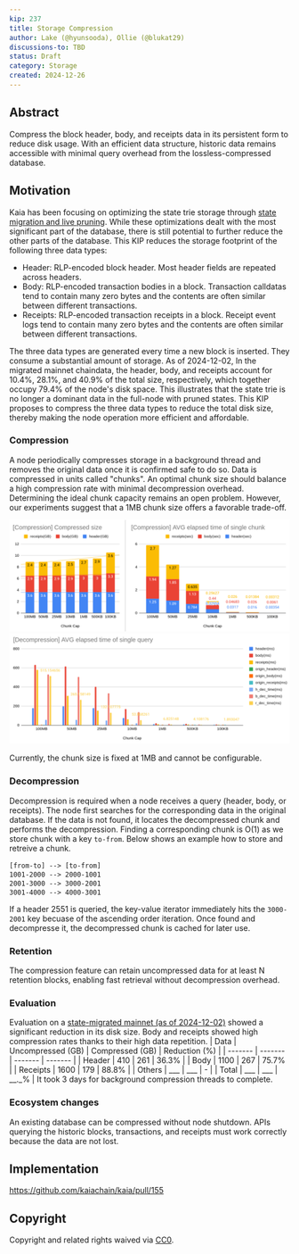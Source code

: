 ```yaml
---
kip: 237
title: Storage Compression
author: Lake (@hyunsooda), Ollie (@blukat29)
discussions-to: TBD
status: Draft
category: Storage
created: 2024-12-26
---
```


## Abstract
Compress the block header, body, and receipts data in its persistent form to reduce disk usage.
With an efficient data structure, historic data remains accessible with minimal query overhead from the lossless-compressed database.

## Motivation
Kaia has been focusing on optimizing the state trie storage through [state migration and live pruning](https://docs.kaia.io/learn/storage/state-pruning/).
While these optimizations dealt with the most significant part of the database, there is still potential to further reduce the other parts of the database.
This KIP reduces the storage footprint of the following three data types:
- Header: RLP-encoded block header. Most header fields are repeated across headers.
- Body: RLP-encoded transaction bodies in a block. Transaction calldatas tend to contain many zero bytes and the contents are often similar between different transactions.
- Receipts: RLP-encoded transaction receipts in a block. Receipt event logs tend to contain many zero bytes and the contents are often similar between different transactions.

The three data types are generated every time a new block is inserted.
They consume a substantial amount of storage. As of 2024-12-02, In the migrated mainnet chaindata, the header, body, and receipts account for 10.4%, 28.1%, and 40.9% of the total size, respectively, which together occupy 79.4% of the node's disk space.
This illustrates that the state trie is no longer a dominant data in the full-node with pruned states.
This KIP proposes to compress the three data types to reduce the total disk size, thereby making the node operation more efficient and affordable.

### Compression
A node periodically compresses storage in a background thread and removes the original data once it is confirmed safe to do so.
Data is compressed in units called "chunks".
An optimal chunk size should balance a high compression rate with minimal decompression overhead.
Determining the ideal chunk capacity remains an open problem. However, our experiments suggest that a 1MB chunk size offers a favorable trade-off.

![compression-size](../assets/kip-237/chunk-selecting-compression.png)
![decompression](../assets/kip-237/chunk-selecting-decompression.png)

Currently, the chunk size is fixed at 1MB and cannot be configurable.

### Decompression
Decompression is required when a node receives a query (header, body, or receipts).
The node first searches for the corresponding data in the original database.
If the data is not found, it locates the decompressed chunk and performs the decompression. Finding a corresponding chunk is O(1) as we store chunk with a key `to-from`.
Below shows an example how to store and retreive a chunk.
```
[from-to] --> [to-from]
1001-2000 --> 2000-1001
2001-3000 --> 3000-2001
3001-4000 --> 4000-3001
```
If a header 2551 is queried, the key-value iterator immediately hits the `3000-2001` key becuase of the ascending order iteration.
Once found and decompresse it, the decompressed chunk is cached for later use.

### Retention
The compression feature can retain uncompressed data for at least N retention blocks, enabling fast retrieval without decompression overhead.

### Evaluation
Evaluation on a [state-migrated mainnet (as of 2024-12-02)](https://packages.kaia.io/mainnet/chaindata/) showed a significant reduction in its disk size. Body and receipts showed high compression rates thanks to their high data repetition.
| Data | Uncompressed (GB) | Compressed (GB) | Reduction (%) |
| ------- | ------- | ------- | ------- |
| Header | 410 | 261 | 36.3% |
| Body | 1100 | 267 | 75.7% |
| Receipts | 1600 | 179 | 88.8% |
| Others | ___ | ___ | - |
| Total | ___ | ___ | __._% |
It took 3 days for background compression threads to complete.

### Ecosystem changes
An existing database can be compressed without node shutdown.
APIs querying the historic blocks, transactions, and receipts must work correctly because the data are not lost.

## Implementation
https://github.com/kaiachain/kaia/pull/155

## Copyright
Copyright and related rights waived via [CC0](https://creativecommons.org/publicdomain/zero/1.0/).
